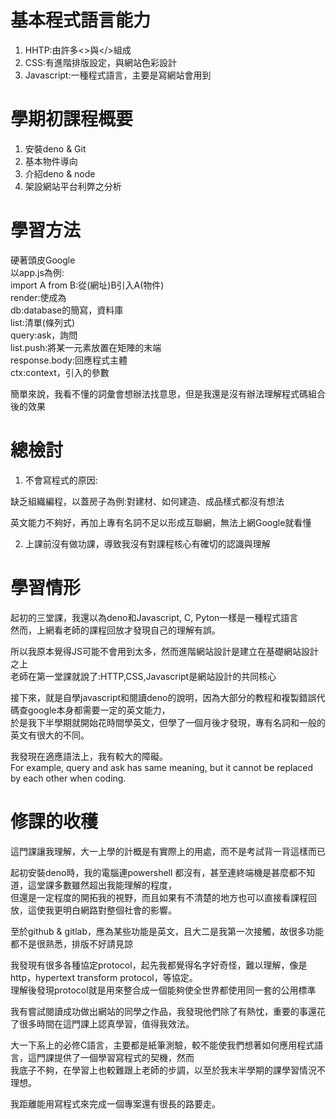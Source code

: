 # 基本程式語言能力

1. HHTP:由許多<>與</>組成  
2. CSS:有進階排版設定，與網站色彩設計  
3. Javascript:一種程式語言，主要是寫網站會用到  

# 學期初課程概要

1. 安裝deno & Git 
2. 基本物件導向
3. 介紹deno & node
4. 架設網站平台利弊之分析  

# 學習方法

硬著頭皮Google  
以app.js為例:  
import A from B:從(網址)B引入A(物件)  
render:使成為  
db:database的簡寫，資料庫  
list:清單(條列式)  
query:ask，詢問  
list.push:將某一元素放置在矩陣的末端  
response.body:回應程式主體  
ctx:context，引入的參數
   
簡單來說，我看不懂的詞彙會想辦法找意思，但是我還是沒有辦法理解程式碼組合後的效果  

# 總檢討

1. 不會寫程式的原因: 

缺乏組織編程，以蓋房子為例:對建材、如何建造、成品樣式都沒有想法  
  
  英文能力不夠好，再加上專有名詞不足以形成互聯網，無法上網Google就看懂

2. 上課前沒有做功課，導致我沒有對課程核心有確切的認識與理解  

# 學習情形

起初的三堂課，我還以為deno和Javascript, C, Pyton一樣是一種程式語言  
然而，上網看老師的課程回放才發現自己的理解有誤。  

所以我原本覺得JS可能不會用到太多，然而進階網站設計是建立在基礎網站設計之上  
老師在第一堂課就說了:HTTP,CSS,Javascript是網站設計的共同核心

接下來，就是自學javascript和閱讀deno的說明，因為大部分的教程和複製錯誤代碼查google本身都需要一定的英文能力，  
於是我下半學期就開始花時間學英文，但學了一個月後才發現，專有名詞和一般的英文有很大的不同。  

我發現在適應語法上，我有較大的障礙。  
For example, query and ask has same meaning, but it cannot be replaced by each other when coding.

# 修課的收穫

這門課讓我理解，大一上學的計概是有實際上的用處，而不是考試背一背這樣而已  

起初安裝deno時，我的電腦連powershell 都沒有，甚至連終端機是甚麼都不知道，這堂課多數雖然超出我能理解的程度，  
但還是一定程度的開拓我的視野，而且如果有不清楚的地方也可以直接看課程回放，這使我更明白網路對整個社會的影響。  

至於github & gitlab，應為某些功能是英文，且大二是我第一次接觸，故很多功能都不是很熟悉，排版不好請見諒  

我發現有很多各種協定protocol，起先我都覺得名字好奇怪，難以理解，像是http，hypertext transform protocol，等協定。  
理解後發現protocol就是用來整合成一個能夠使全世界都使用同一套的公用標準  

我有嘗試閱讀成功做出網站的同學之作品，我發現他們除了有熱忱，重要的事還花了很多時間在這門課上認真學習，值得我效法。  

大一下系上的必修C語言，主要都是紙筆測驗，較不能使我們想著如何應用程式語言，這門課提供了一個學習寫程式的契機，然而  
我底子不夠，在學習上也較難跟上老師的步調，以至於我末半學期的課學習情況不理想。  

我距離能用寫程式來完成一個專案還有很長的路要走。  



